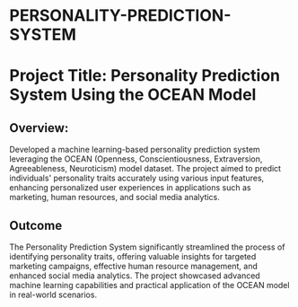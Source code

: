 # PERSONALITY-PREDICTION-SYSTEM

# Project Title: Personality Prediction System Using the OCEAN Model

## Overview:
Developed a machine learning-based personality prediction system leveraging the OCEAN (Openness, Conscientiousness, Extraversion, Agreeableness, Neuroticism) model dataset. The project aimed to predict individuals' personality traits accurately using various input features, enhancing personalized user experiences in applications such as marketing, human resources, and social media analytics.
## Outcome
The Personality Prediction System significantly streamlined the process of identifying personality traits, offering valuable insights for targeted marketing campaigns, effective human resource management, and enhanced social media analytics. The project showcased advanced machine learning capabilities and practical application of the OCEAN model in real-world scenarios.





